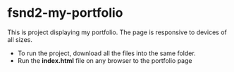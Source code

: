 # fsnd2-my-portfolio
This is project displaying my portfolio. The page is responsive to devices of all sizes.

- To run the project, download all the files into the same folder.
- Run the <b>index.html</b> file on any browser to the portfolio page
